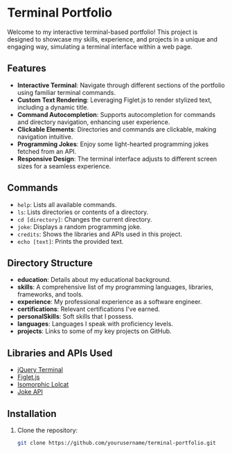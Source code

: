 # Terminal Portfolio

Welcome to my interactive terminal-based portfolio! This project is designed to showcase my skills, experience, and projects in a unique and engaging way, simulating a terminal interface within a web page.

## Features

- **Interactive Terminal**: Navigate through different sections of the portfolio using familiar terminal commands.
- **Custom Text Rendering**: Leveraging Figlet.js to render stylized text, including a dynamic title.
- **Command Autocompletion**: Supports autocompletion for commands and directory navigation, enhancing user experience.
- **Clickable Elements**: Directories and commands are clickable, making navigation intuitive.
- **Programming Jokes**: Enjoy some light-hearted programming jokes fetched from an API.
- **Responsive Design**: The terminal interface adjusts to different screen sizes for a seamless experience.

## Commands

- `help`: Lists all available commands.
- `ls`: Lists directories or contents of a directory.
- `cd [directory]`: Changes the current directory.
- `joke`: Displays a random programming joke.
- `credits`: Shows the libraries and APIs used in this project.
- `echo [text]`: Prints the provided text.

## Directory Structure

- **education**: Details about my educational background.
- **skills**: A comprehensive list of my programming languages, libraries, frameworks, and tools.
- **experience**: My professional experience as a software engineer.
- **certifications**: Relevant certifications I've earned.
- **personalSkills**: Soft skills that I possess.
- **languages**: Languages I speak with proficiency levels.
- **projects**: Links to some of my key projects on GitHub.

## Libraries and APIs Used

- [jQuery Terminal](https://terminal.jcubic.pl)
- [Figlet.js](https://github.com/patorjk/figlet.js/)
- [Isomorphic Lolcat](https://github.com/jcubic/isomorphic-lolcat)
- [Joke API](https://jokeapi.dev/)

## Installation

1. Clone the repository:
   ```bash
   git clone https://github.com/yourusername/terminal-portfolio.git
